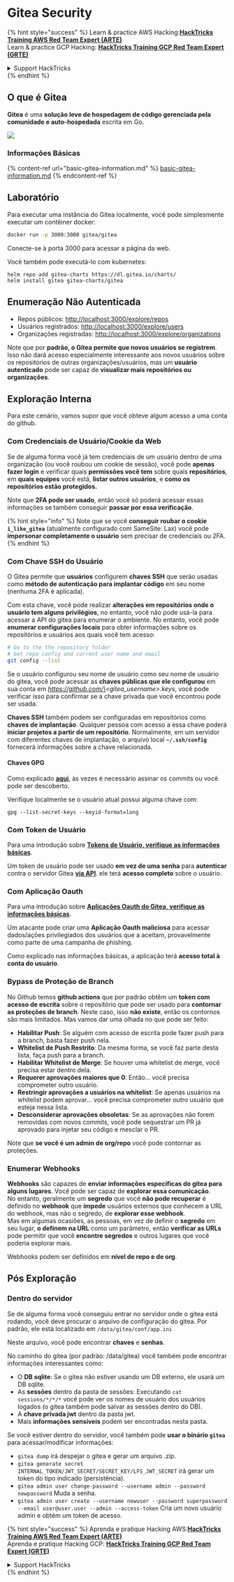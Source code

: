 # Gitea Security

{% hint style="success" %}
Learn & practice AWS Hacking:<img src="../../.gitbook/assets/image (1).png" alt="" data-size="line">[**HackTricks Training AWS Red Team Expert (ARTE)**](https://training.hacktricks.xyz/courses/arte)<img src="../../.gitbook/assets/image (1).png" alt="" data-size="line">\
Learn & practice GCP Hacking: <img src="../../.gitbook/assets/image (2).png" alt="" data-size="line">[**HackTricks Training GCP Red Team Expert (GRTE)**<img src="../../.gitbook/assets/image (2).png" alt="" data-size="line">](https://training.hacktricks.xyz/courses/grte)

<details>

<summary>Support HackTricks</summary>

* Check the [**subscription plans**](https://github.com/sponsors/carlospolop)!
* **Join the** 💬 [**Discord group**](https://discord.gg/hRep4RUj7f) or the [**telegram group**](https://t.me/peass) or **follow** us on **Twitter** 🐦 [**@hacktricks\_live**](https://twitter.com/hacktricks\_live)**.**
* **Share hacking tricks by submitting PRs to the** [**HackTricks**](https://github.com/carlospolop/hacktricks) and [**HackTricks Cloud**](https://github.com/carlospolop/hacktricks-cloud) github repos.

</details>
{% endhint %}

## O que é Gitea

**Gitea** é uma **solução leve de hospedagem de código gerenciada pela comunidade e auto-hospedada** escrita em Go.

![](<../../.gitbook/assets/image (160).png>)

### Informações Básicas

{% content-ref url="basic-gitea-information.md" %}
[basic-gitea-information.md](basic-gitea-information.md)
{% endcontent-ref %}

## Laboratório

Para executar uma instância do Gitea localmente, você pode simplesmente executar um contêiner docker:
```bash
docker run -p 3000:3000 gitea/gitea
```
Conecte-se à porta 3000 para acessar a página da web.

Você também pode executá-lo com kubernetes:
```
helm repo add gitea-charts https://dl.gitea.io/charts/
helm install gitea gitea-charts/gitea
```
## Enumeração Não Autenticada

* Repos públicos: [http://localhost:3000/explore/repos](http://localhost:3000/explore/repos)
* Usuários registrados: [http://localhost:3000/explore/users](http://localhost:3000/explore/users)
* Organizações registradas: [http://localhost:3000/explore/organizations](http://localhost:3000/explore/organizations)

Note que por **padrão, o Gitea permite que novos usuários se registrem**. Isso não dará acesso especialmente interessante aos novos usuários sobre os repositórios de outras organizações/usuários, mas um **usuário autenticado** pode ser capaz de **visualizar mais repositórios ou organizações**.

## Exploração Interna

Para este cenário, vamos supor que você obteve algum acesso a uma conta do github.

### Com Credenciais de Usuário/Cookie da Web

Se de alguma forma você já tem credenciais de um usuário dentro de uma organização (ou você roubou um cookie de sessão), você pode **apenas fazer login** e verificar quais **permissões você tem** sobre quais **repositórios**, em **quais equipes** você está, **listar outros usuários**, e **como os repositórios estão protegidos.**

Note que **2FA pode ser usado**, então você só poderá acessar essas informações se também conseguir **passar por essa verificação**.

{% hint style="info" %}
Note que se você **conseguir roubar o cookie `i_like_gitea`** (atualmente configurado com SameSite: Lax) você pode **impersonar completamente o usuário** sem precisar de credenciais ou 2FA.
{% endhint %}

### Com Chave SSH do Usuário

O Gitea permite que **usuários** configurem **chaves SSH** que serão usadas como **método de autenticação para implantar código** em seu nome (nenhuma 2FA é aplicada).

Com esta chave, você pode realizar **alterações em repositórios onde o usuário tem alguns privilégios**, no entanto, você não pode usá-la para acessar a API do gitea para enumerar o ambiente. No entanto, você pode **enumerar configurações locais** para obter informações sobre os repositórios e usuários aos quais você tem acesso:
```bash
# Go to the the repository folder
# Get repo config and current user name and email
git config --list
```
Se o usuário configurou seu nome de usuário como seu nome de usuário do gitea, você pode acessar as **chaves públicas que ele configurou** em sua conta em _https://github.com/\<gitea\_username>.keys_, você pode verificar isso para confirmar se a chave privada que você encontrou pode ser usada.

**Chaves SSH** também podem ser configuradas em repositórios como **chaves de implantação**. Qualquer pessoa com acesso a essa chave poderá **iniciar projetos a partir de um repositório**. Normalmente, em um servidor com diferentes chaves de implantação, o arquivo local **`~/.ssh/config`** fornecerá informações sobre a chave relacionada.

#### Chaves GPG

Como explicado [**aqui**](https://github.com/carlospolop/hacktricks-cloud/blob/master/pentesting-ci-cd/gitea-security/broken-reference/README.md), às vezes é necessário assinar os commits ou você pode ser descoberto.

Verifique localmente se o usuário atual possui alguma chave com:
```shell
gpg --list-secret-keys --keyid-format=long
```
### Com Token de Usuário

Para uma introdução sobre [**Tokens de Usuário, verifique as informações básicas**](basic-gitea-information.md#personal-access-tokens).

Um token de usuário pode ser usado **em vez de uma senha** para **autenticar** contra o servidor Gitea [**via API**](https://try.gitea.io/api/swagger#/). ele terá **acesso completo** sobre o usuário.

### Com Aplicação Oauth

Para uma introdução sobre [**Aplicações Oauth do Gitea, verifique as informações básicas**](./#with-oauth-application).

Um atacante pode criar uma **Aplicação Oauth maliciosa** para acessar dados/ações privilegiados dos usuários que a aceitam, provavelmente como parte de uma campanha de phishing.

Como explicado nas informações básicas, a aplicação terá **acesso total à conta do usuário**.

### Bypass de Proteção de Branch

No Github temos **github actions** que por padrão obtêm um **token com acesso de escrita** sobre o repositório que pode ser usado para **contornar as proteções de branch**. Neste caso, isso **não existe**, então os contornos são mais limitados. Mas vamos dar uma olhada no que pode ser feito:

* **Habilitar Push**: Se alguém com acesso de escrita pode fazer push para a branch, basta fazer push nela.
* **Whitelist de Push Restrito**: Da mesma forma, se você faz parte desta lista, faça push para a branch.
* **Habilitar Whitelist de Merge**: Se houver uma whitelist de merge, você precisa estar dentro dela.
* **Requerer aprovações maiores que 0**: Então... você precisa comprometer outro usuário.
* **Restringir aprovações a usuários na whitelist**: Se apenas usuários na whitelist podem aprovar... você precisa comprometer outro usuário que esteja nessa lista.
* **Desconsiderar aprovações obsoletas**: Se as aprovações não forem removidas com novos commits, você pode sequestrar um PR já aprovado para injetar seu código e mesclar o PR.

Note que **se você é um admin de org/repo** você pode contornar as proteções.

### Enumerar Webhooks

**Webhooks** são capazes de **enviar informações específicas do gitea para alguns lugares**. Você pode ser capaz de **explorar essa comunicação**.\
No entanto, geralmente um **segredo** que você **não pode recuperar** é definido no **webhook** que **impede** usuários externos que conhecem a URL do webhook, mas não o segredo, de **explorar esse webhook**.\
Mas em algumas ocasiões, as pessoas, em vez de definir o **segredo** em seu lugar, **o definem na URL** como um parâmetro, então **verificar as URLs** pode permitir que você **encontre segredos** e outros lugares que você poderia explorar mais.

Webhooks podem ser definidos em **nível de repo e de org**.

## Pós Exploração

### Dentro do servidor

Se de alguma forma você conseguiu entrar no servidor onde o gitea está rodando, você deve procurar o arquivo de configuração do gitea. Por padrão, ele está localizado em `/data/gitea/conf/app.ini`

Neste arquivo, você pode encontrar **chaves** e **senhas**.

No caminho do gitea (por padrão: /data/gitea) você também pode encontrar informações interessantes como:

* O **DB sqlite**: Se o gitea não estiver usando um DB externo, ele usará um DB sqlite.
* As **sessões** dentro da pasta de sessões: Executando `cat sessions/*/*/*` você pode ver os nomes de usuário dos usuários logados (o gitea também pode salvar as sessões dentro do DB).
* A **chave privada jwt** dentro da pasta jwt.
* Mais **informações sensíveis** podem ser encontradas nesta pasta.

Se você estiver dentro do servidor, você também pode **usar o binário `gitea`** para acessar/modificar informações:

* `gitea dump` irá despejar o gitea e gerar um arquivo .zip.
* `gitea generate secret INTERNAL_TOKEN/JWT_SECRET/SECRET_KEY/LFS_JWT_SECRET` irá gerar um token do tipo indicado (persistência).
* `gitea admin user change-password --username admin --password newpassword` Muda a senha.
* `gitea admin user create --username newuser --password superpassword --email user@user.user --admin --access-token` Cria um novo usuário admin e obtém um token de acesso.

{% hint style="success" %}
Aprenda e pratique Hacking AWS:<img src="../../.gitbook/assets/image (1).png" alt="" data-size="line">[**HackTricks Training AWS Red Team Expert (ARTE)**](https://training.hacktricks.xyz/courses/arte)<img src="../../.gitbook/assets/image (1).png" alt="" data-size="line">\
Aprenda e pratique Hacking GCP: <img src="../../.gitbook/assets/image (2).png" alt="" data-size="line">[**HackTricks Training GCP Red Team Expert (GRTE)**<img src="../../.gitbook/assets/image (2).png" alt="" data-size="line">](https://training.hacktricks.xyz/courses/grte)

<details>

<summary>Support HackTricks</summary>

* Confira os [**planos de assinatura**](https://github.com/sponsors/carlospolop)!
* **Junte-se ao** 💬 [**grupo Discord**](https://discord.gg/hRep4RUj7f) ou ao [**grupo telegram**](https://t.me/peass) ou **siga**-nos no **Twitter** 🐦 [**@hacktricks\_live**](https://twitter.com/hacktricks\_live)**.**
* **Compartilhe truques de hacking enviando PRs para o** [**HackTricks**](https://github.com/carlospolop/hacktricks) e [**HackTricks Cloud**](https://github.com/carlospolop/hacktricks-cloud) repositórios do github.

</details>
{% endhint %}

